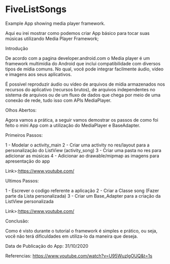 # FiveListSongs
Example App showing media player framework.

Aqui eu irei mostrar como podemos criar App básico para tocar suas músicas utilizando Media Player Framework;

Introdução

De acordo com a pagina developer.android.com o Media player é um framework multimídia do Android que inclui compatibilidade 
com diversos tipos de mídia comuns. No qual, você pode integrar facilmente áudio, vídeo e imagens aos seus aplicativos. 

É possível reproduzir áudio ou vídeo de arquivos de mídia armazenados nos recursos do aplicativo (recursos brutos), 
de arquivos independentes no sistema de arquivos ou  de um fluxo de dados que chega por meio de uma conexão de rede, 
tudo isso com APIs MediaPlayer.

Olhos Abertos:

Agora vamos a prática, a seguir vamos demostrar os passos de como foi feito o mini App com a utilização do
MediaPlayer e BaseAdapter.

Primeiros Passos:

1 - Modelar o activity_main
2 - Criar uma activity no res/layout para a personalização do ListView (activity_song)
3 - Criar uma pasta no res para adicionar as músicas 
4 - Adicionar ao drawable/mipmap as imagens para apresentação do app

Link>:https://www.youtube.com/

Ultimos Passos:

1 - Escrever o codigo referente a aplicação
2 - Criar a Classe song (Fazer parte da Lista personalizada)
3 - Criar um Base_Adapter para a criação da ListView personalizada

Link>:https://www.youtube.com/

Conclusão:

Como é visto durante o tutorial o framework é simples e prático, ou seja,
você não terá dificuldades em utiliza-lo da maneira que deseja.

Data de Publicação do App: 31/10/2020

Referencias:
https://www.youtube.com/watch?v=U95WuzlgOUQ&t=1s

